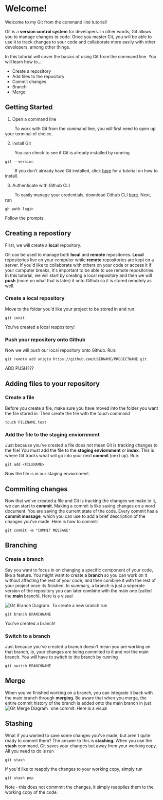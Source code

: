 # Welcome!
Welcome to my Git from the command line tutorial!

Git is a **version control system** for developers. In other words, Git allows you to manage changes to code. Once you master Git, you will be able to use it to track changes to your code and collaborate more easily with other developers, among other things.

In this tutorial will cover the basics of using Git from the command line. You will learn how to...
* Create a repository
* Add files to the repository
* Commit changes
* Branch
* Merge

## Getting Started

1. Open a command line

&nbsp;&nbsp;&nbsp;&nbsp;&nbsp;&nbsp;&nbsp; To work with Git from the command line, you will first need to open up your terminal of choice.
  
2. Install Git <br>

&nbsp;&nbsp;&nbsp;&nbsp;&nbsp;&nbsp;&nbsp; You can check to see if Git is already installed by running
   ```
   git --version
   ```
&nbsp;&nbsp;&nbsp;&nbsp;&nbsp;&nbsp;&nbsp; If you don't already have Git installed, click [here](https://docs.gitlab.com/ee/topics/git/how_to_install_git/index.html) for a tutorial on how to install.
 
3. Authenticate with Github CLI

&nbsp;&nbsp;&nbsp;&nbsp;&nbsp;&nbsp;&nbsp; To easily manage your credentials, download Github CLI [here](https://github.com/cli/cli#installation). Next, run
```
gh auth login
```
Follow the prompts.

## Creating a repostiory
First, we will create a **local** repository. 

Git can be used to manage both **local** and **remote** repositories. **Local** repositories live on your computer while **remote** repositories are kept on a server. If you'd like to collaborate with others on your code or access it if your computer breaks, it's important to be able to use remote repositories. In this tutorial, we will start by creating a local repository and then we will **push** (more on what that is later) it onto Github so it is stored remotely as well. 

### Create a local repository
Move to the folder you'd like your project to be stored in and run
```
git innit
```
You've created a local respository!

### Push your repository onto Github
Now we will push our local repository onto Github. Run:
```
git remote add origin https://github.com/USERNAME/PROJECTNAME.git
```

ADD PUSH???


## Adding files to your repository
### Create a file
Before you create a file, make sure you have moved into the folder you want the file stored in. Then create the file with the touch command

```
touch FILENAME.text
```

### Add the file to the staging enviornment
Just because you've created a file does not mean Git is tracking changes to the file! You must add the file to the **staging enviornment** or **index**. This is where Git tracks what will go into your next **commit** (next up).
Run:

```
git add <FILENAME>
```
Now the file is in our staging enviornment. 

## Commiting changes
Now that we've created a file and Git is tracking the changes we make to it, we can start to **commit**. Making a commit is like saving changes on a word document. You are saving the current state of the code. Every commit has a **commit message**, which you can use to add a brief description of the changes you've made. Here is how to commit:

```
git commit -m "COMMIT MESSAGE"
```

## Branching

### Create a branch
Say you want to focus in on changing a specific component of your code, like a feature. You might want to create a **branch** so you can work on it without affecting the rest of your code, and then combine it with the rest of your project once its finished. In summary, a branch is just a seperate version of the repository you can later combine with the main one (called the **main** branch). Here is a visual

<img src="https://wac-cdn.atlassian.com/dam/jcr:a905ddfd-973a-452a-a4ae-f1dd65430027/01%20Git%20branch.svg?cdnVersion=1441"
     alt="Git Branch Diagram"
     style="float: left; margin-right: 10px;" />

     
To create a new branch run

```
git branch BRANCHNAME
```
You've created a branch!

### Switch to a branch
Just because you've created a branch doesn't mean you are working on that branch, ie, your changes are being commited to it and not the main branch. You will have to switch to the branch by running

```
git switch BRANCHNAME
```

## Merge
When you've finished working on a branch, you can integrate it back with the main branch through **merging**. Be aware that when you merge, the entire commit history of the branch is added onto the main branch in just one commit. Here is a visual
<img src="https://wac-cdn.atlassian.com/dam/jcr:c6db91c1-1343-4d45-8c93-bdba910b9506/02%20Branch-1%20kopiera.png?cdnVersion=1441"
     alt="Git Merge Diagram"
     style="float: left; margin-right: 10px;" />


## Stashing
What if you wanted to save some changes you've made, but aren't quite ready to commit them? The answer to this is **stashing**. When you use the **stash** command, Git saves your changes but away from your working copy. All you need to do is run

```
git stash
```

If you'd like to reapply the changes to your working copy, simply run

```
git stash pop
```
Note - this does not commmit the changes, it simply reapplies them to the working copy of the code.



